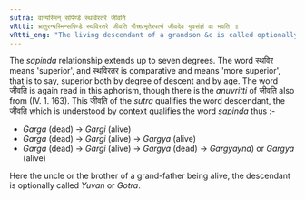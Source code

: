 ```yaml
---
sutra: वान्यस्मिन् सपिण्डे स्थविरतरे जीवति
vRtti: भ्रातुरन्यस्मिन्सपिण्डे स्थविरतरे जीवति पौत्त्रप्रभृतेरपत्यं जीवदेव युवसंज्ञं वा भवति ॥
vRtti_eng: "The living descendant of a grandson &c is called optionally a _Yuvan_, when a more superior _sapinda_ other than a brother is alive."
---
```

The _sapinda_ relationship extends up to seven degrees. The word स्थविर means 'superior', and स्थविरतर is comparative and means 'more superior', that is to say, superior both by degree of descent and by age. The word जीवति is again read in this aphorism, though there is the _anuvritti_ of जीवति also from (IV. 1. 163). This जीवति of the _sutra_ qualifies the word descendant, the जीवति which is understood by context qualifies the word _sapinda_ thus :-

-	_Garga_ (dead) -> _Gargi_ (alive)
-	_Garga_ (dead) -> _Gargi_ (alive) -> _Gargya_ (alive)
-	_Garga_ (dead) -> _Gargi_ (alive) -> _Gargya_ (dead) -> _Gargyayna_) or _Gargya_ (alive)

Here the uncle or the brother of a grand-father being alive, the descendant is optionally called _Yuvan_ or _Gotra_.
